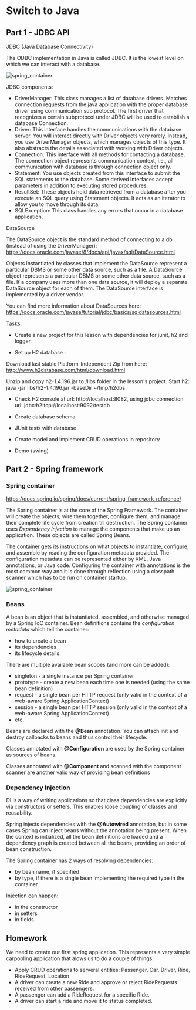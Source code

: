 # Switch to Java
## Part 1 - JDBC API

JDBC (Java Database Connectivity)

The ODBC implementation in Java is called JDBC. It is the lowest level on which we can interact with a database.

![spring_container](https://camo.githubusercontent.com/5274e7e9a0309a7288660d472f822ede1127c7f3/68747470733a2f2f7777772e7475746f7269616c73706f696e742e636f6d2f6a6462632f696d616765732f6a6462632d6172636869746563747572652e6a7067)

JDBC components:
* DriverManager: This class manages a list of database drivers. Matches connection requests from the java application with the proper database driver using communication sub protocol. The first driver that recognizes a certain subprotocol under JDBC will be used to establish a database Connection.
* Driver: This interface handles the communications with the database server. You will interact directly with Driver objects very rarely. Instead, you use DriverManager objects, which manages objects of this type. It also abstracts the details associated with working with Driver objects.
* Connection: This interface with all methods for contacting a database. The connection object represents communication context, i.e., all communication with database is through connection object only.
* Statement: You use objects created from this interface to submit the SQL statements to the database. Some derived interfaces accept parameters in addition to executing stored procedures.
* ResultSet: These objects hold data retrieved from a database after you execute an SQL query using Statement objects. It acts as an iterator to allow you to move through its data.
* SQLException: This class handles any errors that occur in a database application.

DataSource

The DataSource object is the standard method of connecting to a db (instead of using the DriverManager): https://docs.oracle.com/javase/8/docs/api/javax/sql/DataSource.html

Objects instantiated by classes that implement the DataSource represent a particular DBMS or some other data source, such as a file. A DataSource object represents a particular DBMS or some other data source, such as a file. If a company uses more than one data source, it will deploy a separate DataSource object for each of them. The DataSource interface is implemented by a driver vendor.

You can find more information about DataSources here: https://docs.oracle.com/javase/tutorial/jdbc/basics/sqldatasources.html

Tasks:
* Create a new project for this lesson with dependencies for junit, h2 and logger.
        
* Set up H2 database :

 Download last stable Platform-Independent Zip from here: http://www.h2database.com/html/download.html
 
 Unzip and copy h2-1.4.196.jar to /libs folder in the lesson's project. Start h2:
 java -jar libs/h2-1.4.196.jar -baseDir ~/tmp/h2dbs
 
* Check H2 console at url: http://localhost:8082, using jdbc connection url: jdbc:h2:tcp://localhost:9092/testdb

* Create database schema
* JUnit tests with database 
* Create model and implement CRUD operations in repository
* Demo (swing)

## Part 2 - Spring framework
### Spring container

https://docs.spring.io/spring/docs/current/spring-framework-reference/

The Spring container is at the core of the Spring Framework. The container will create the objects, wire them 
together, configure them, and manage their complete life cycle from creation till destruction. The Spring container uses
*Dependency Injection* to manage the components that make up an application. These objects are called Spring Beans.

The container gets its instructions on what objects to instantiate, configure, and assemble by reading the configuration
metadata provided. The configuration metadata can be represented either by XML, Java annotations, or Java code.
Configuring the container with annotations is the most common way and it is done through reflection using a classpath
scanner which has to be run on container startup.

![spring_container](https://www.tutorialspoint.com/spring/images/spring_ioc_container.jpg)

### Beans

A bean is an object that is instantiated, assembled, and otherwise managed by a Spring IoC container. Bean definitions
contains the *configuration metadata* which tell the container:
* how to create a bean
* its dependencies
* its lifecycle details.

There are multiple available bean scopes (and more can be added):
* singleton - a single instance per Spring container
* prototype - create a new bean each time one is needed (using the same bean definition)
* request - a single bean per HTTP request (only valid in the context of a web-aware Spring ApplicationContext)
* session - a single bean per HTTP session (only valid in the context of a web-aware Spring ApplicationContext)
* etc.

Beans are declared with the **@Bean** annotation. You can attach init and destroy callbacks to beans and thus control
their lifecycle.

Classes annotated with **@Configuration** are used by the Spring container as sources of beans.

Classes annotated with **@Component** and scanned with the component scanner are another valid way of providing bean
definitions

### Dependency Injection

DI is a way of writing applications so that class dependencies are explicitly via constructors or setters. This enables
loose coupling of classes and reusability.

Spring injects dependencies with the **@Autowired** annotation, but in some cases Spring can inject beans without the
annotation being present. When the context is initialized, all the bean definitions are loaded and a dependency graph
is created between all the beans, providing an order of bean construction.

The Spring container has 2 ways of resolving dependencies:
* by bean name, if specified
* by type, if there is a single bean implementing the required type in the container.

Injection can happen:
* in the constructor
* in setters
* in fields.

## Homework

We need to create our first spring application.
This represents a very simple carpooling application that alows us to do a couple of things:
* Apply CRUD operations to serveral entities: Passenger, Car, Driver, Ride, RideRequest, Location
* A driver can create a new Ride and approve or reject RideRequests received from other passengers.
* A passenger can add a RideRequest for a specific Ride.
* A driver can start a ride and move it to status completed.
